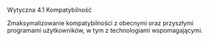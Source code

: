 Wytyczna 4.1 Kompatybilność

Zmaksymalizowanie kompatybilności z obecnymi oraz przyszłymi programami użytkowników, w tym z technologiami wspomagającymi.
